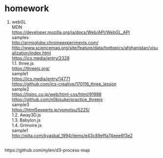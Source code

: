 # homework

1. webGL<br>
MDN<br>
https://developer.mozilla.org/ja/docs/Web/API/WebGL_API<br>
samples<br>
http://armsglobe.chromeexperiments.com/<br>
http://www.sciencemag.org/site/feature/data/hottopics/afghanistan/visualization/index.html<br>
https://ics.media/entry/2328<br>
1.1. three.js<br>
https://threejs.org/<br>
sample1<br>
https://ics.media/entry/14771<br>
https://github.com/ics-creative/170116_three_lesson<br>
sample2<br>
https://liginc.co.jp/web/html-css/html/91988<br>
https://github.com/n0bisuke/practice_threejs<br>
sample3<br>
https://html5experts.jp/yomotsu/5225/<br>
1.2. Away3D.js<br>
1.3. Babylon.js<br>
1.4. Grimoire.js<br>
sample1<br>
http://qiita.com/kyasbal_1994/items/e43c89effa74eee6f3e2<br>
<br>
https://github.com/nylen/d3-process-map<br>
